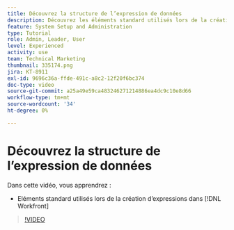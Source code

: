 ```yaml
---
title: Découvrez la structure de l’expression de données
description: Découvrez les éléments standard utilisés lors de la création d’expressions dans Adobe [!DNL Workfront].
feature: System Setup and Administration
type: Tutorial
role: Admin, Leader, User
level: Experienced
activity: use
team: Technical Marketing
thumbnail: 335174.png
jira: KT-8911
exl-id: 9696c36a-ffde-491c-a8c2-12f20f6bc374
doc-type: video
source-git-commit: a25a49e59ca483246271214886ea4dc9c10e8d66
workflow-type: tm+mt
source-wordcount: '34'
ht-degree: 0%

---
```


# Découvrez la structure de l’expression de données

Dans cette vidéo, vous apprendrez :

* Eléments standard utilisés lors de la création d’expressions dans [!DNL Workfront]

>[!VIDEO](https://video.tv.adobe.com/v/335174/?quality=12&learn=on)
